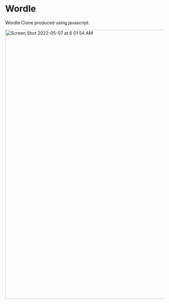 # Wordle

Wordle Clone produced using javascript.

<img width="857" alt="Screen Shot 2022-05-07 at 6 01 54 AM" src="https://user-images.githubusercontent.com/74693076/167249490-bbc7c04b-b455-42a9-940f-56f2a3e7024b.png">



